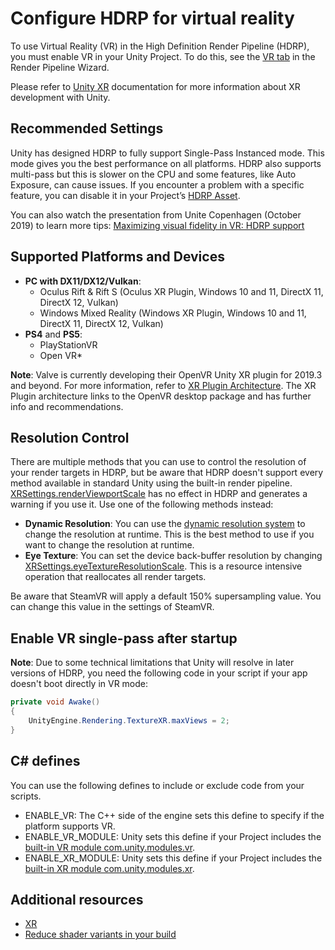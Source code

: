 # Configure HDRP for virtual reality

To use Virtual Reality (VR) in the High Definition Render Pipeline (HDRP), you must enable VR in your Unity Project. To do this, see the [VR tab](Render-Pipeline-Wizard.md#VRTab) in the Render Pipeline Wizard.

Please refer to [Unity XR](https://docs.unity3d.com/Manual/XR.html) documentation for more information about XR development with Unity.

## Recommended Settings

Unity has designed HDRP to fully support Single-Pass Instanced mode. This mode gives you the best performance on all platforms.
HDRP also supports multi-pass but this is slower on the CPU and some features, like Auto Exposure, can cause issues.
If you encounter a problem with a specific feature, you can disable it in your Project’s [HDRP Asset](HDRP-Asset.md).

You can also watch the presentation from Unite Copenhagen (October 2019) to learn more tips: [Maximizing visual fidelity in VR: HDRP support](https://youtu.be/_WkSAn55EBM)

## Supported Platforms and Devices

* **PC with DX11/DX12/Vulkan**:
  * Oculus Rift & Rift S (Oculus XR Plugin, Windows 10 and 11, DirectX 11, DirectX 12, Vulkan)
  * Windows Mixed Reality (Windows XR Plugin, Windows 10 and 11, DirectX 11, DirectX 12, Vulkan)
* **PS4** and **PS5**:
  * PlayStationVR
  * Open VR*

**Note**: Valve is currently developing their OpenVR Unity XR plugin for 2019.3 and beyond.
For more information, refer to [XR Plugin Architecture](https://docs.unity3d.com/Manual/XRPluginArchitecture.html).
The XR Plugin architecture links to the OpenVR desktop package and has further info and recommendations.

## Resolution Control
There are multiple methods that you can use to control the resolution of your render targets in HDRP, but be aware that HDRP doesn't support every method available in standard Unity using the built-in render pipeline. [XRSettings.renderViewportScale](https://docs.unity3d.com/ScriptReference/XR.XRSettings-renderViewportScale.html) has no effect in HDRP and generates a warning if you use it. Use one of the following methods instead:
* **Dynamic Resolution**: You can use the [dynamic resolution system](Dynamic-Resolution.md) to change the resolution at runtime. This is the best method to use if you want to change the resolution at runtime.
* **Eye Texture**: You can set the device back-buffer resolution by changing [XRSettings.eyeTextureResolutionScale](https://docs.unity3d.com/ScriptReference/XR.XRSettings-eyeTextureResolutionScale.html). This is a resource intensive operation that reallocates all render targets.

Be aware that SteamVR will apply a default 150% supersampling value. You can change this value in the settings of SteamVR.

## Enable VR single-pass after startup

**Note**: Due to some technical limitations that Unity will resolve in later versions of HDRP, you need the following code in your script if your app doesn't boot directly in VR mode:

```csharp
private void Awake()
{
    UnityEngine.Rendering.TextureXR.maxViews = 2;
}
```

## C# defines

You can use the following defines to include or exclude code from your scripts.

* ENABLE_VR: The C++ side of the engine sets this define to specify if the platform supports VR.
* ENABLE_VR_MODULE: Unity sets this define if your Project includes the [built-in VR module com.unity.modules.vr](https://docs.unity3d.com/Manual/upm-ui-disable.html).
* ENABLE_XR_MODULE: Unity sets this define if your Project includes the [built-in XR module com.unity.modules.xr](https://docs.unity3d.com/Manual/upm-ui-disable.html).

## Additional resources

- [XR](https://docs.unity3d.com/Manual/XR.html)
- [Reduce shader variants in your build](reduce-shader-variants.md)
